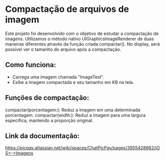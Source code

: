 # Compactação de arquivos de imagem

Este projeto foi desenvolvido com o objetivo de estudar a compactação de imagens. Utilizamos o método nativo UIGraphicsImageRenderer de duas maneiras diferentes através da função criada compactar(). No display, será possível ver o tamanho do arquivo após a compactação.

## Como funciona:
- Carrega uma imagem chamada "ImageTest".
- Exibe a imagem compactada e seu tamanho em KB na tela.

## Funções de compactação:
compactar(porcentagem:): Reduz a imagem em uma determinada porcentagem.
compactar(width:): Reduz a imagem para uma largura específica, mantendo a proporção original.

## Link da documentação:
https://picpay.atlassian.net/wiki/spaces/ChatPicPay/pages/3955428662/iOS+-+Imagens
